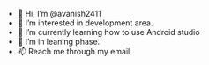 - 👋 Hi, I’m @avanish2411
- 👀 I’m interested in development area.
- 🌱 I’m currently learning how to use Android studio  
- 💞️ I’m in leaning phase.
- 📫 Reach me through my email.

<!---
avanish2411/avanish2411 is a ✨ special ✨ repository because its `README.md` (this file) appears on your GitHub profile.
You can click the Preview link to take a look at your changes.
--->
